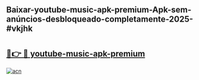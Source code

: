 ## Baixar-youtube-music-apk-premium-Apk-sem-anúncios-desbloqueado-completamente-2025-#vkjhk

# <h2><a href="https://ainizakaria.my?title=youtube-music-apk-premium&ref=20M">🔗👉 🔴 youtube-music-apk-premium</a></h2>

[![acn](https://github.com/user-attachments/assets/0f9c940e-d8b0-45ae-aac7-cd30a18b3e1c)](https://ainizakaria.my?title=youtube-music-apk-premium&ref=20M)

